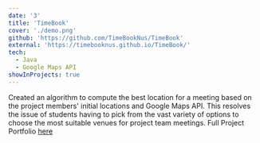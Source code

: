 ```yaml
---
date: '3'
title: 'TimeBook'
cover: './demo.png'
github: 'https://github.com/TimeBookNus/TimeBook'
external: 'https://timebooknus.github.io/TimeBook/'
tech:
  - Java
  - Google Maps API
showInProjects: true
---
```


Created an algorithm to compute the best location for a meeting based on the project members' initial locations and Google Maps API. This resolves the issue of students having to pick from the vast variety of options to choose the most suitable venues for project team meetings. Full Project Portfolio [here](https://timebooknus.github.io/TimeBook/team/klementtan.html)
